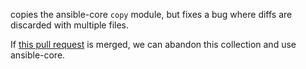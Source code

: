 copies the ansible-core `copy` module, but fixes a bug where diffs are discarded with multiple files.

If [this pull request](https://github.com/ansible/ansible/pull/81346) is merged, we can abandon this collection and use ansible-core.
